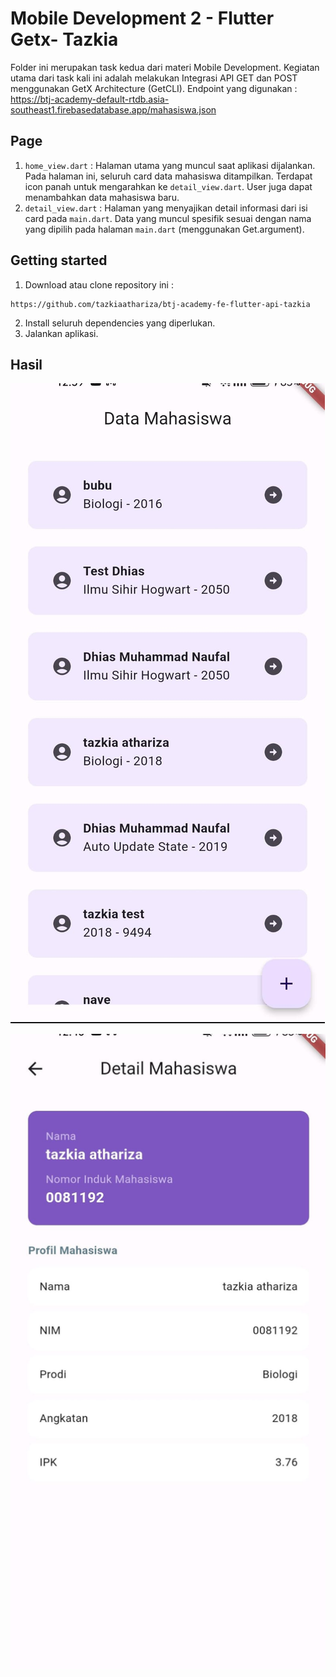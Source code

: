 # Mobile Development 2 - Flutter Getx- Tazkia
Folder ini merupakan task kedua dari materi Mobile Development. Kegiatan utama dari task kali ini adalah
melakukan Integrasi API GET dan POST menggunakan GetX Architecture (GetCLI). 
Endpoint yang digunakan : https://btj-academy-default-rtdb.asia-southeast1.firebasedatabase.app/mahasiswa.json

## Page
1. `home_view.dart` : Halaman utama yang muncul saat aplikasi dijalankan. Pada halaman ini, seluruh card data
mahasiswa ditampilkan. Terdapat icon panah untuk mengarahkan ke `detail_view.dart`. User juga dapat menambahkan
data mahasiswa baru.
2. `detail_view.dart` : Halaman yang menyajikan detail informasi dari isi card pada `main.dart`. Data 
yang muncul spesifik sesuai dengan nama yang dipilih pada halaman `main.dart` 
(menggunakan Get.argument).

## Getting started
1. Download atau clone repository ini :
```
https://github.com/tazkiaathariza/btj-academy-fe-flutter-api-tazkia
```
2. Install seluruh dependencies yang diperlukan.
2. Jalankan aplikasi.

## Hasil
![hasil2](/assets/img/ss2.jpeg)

![hasil](/assets/img/ss1.jpeg)